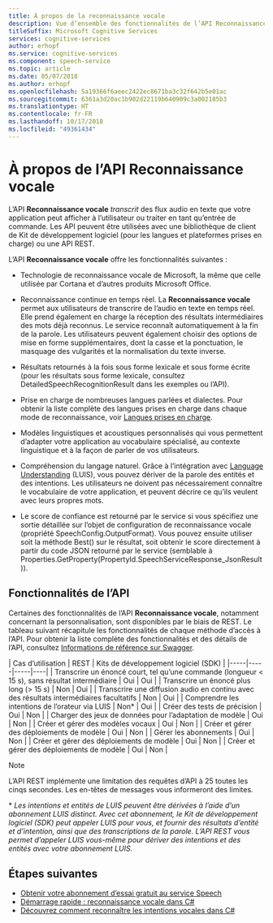 ```yaml
---
title: À propos de la reconnaissance vocale
description: Vue d’ensemble des fonctionnalités de l’API Reconnaissance vocale.
titleSuffix: Microsoft Cognitive Services
services: cognitive-services
author: erhopf
ms.service: cognitive-services
ms.component: speech-service
ms.topic: article
ms.date: 05/07/2018
ms.author: erhopf
ms.openlocfilehash: 5a19366f6aeec2422ec8671ba3c32f642b5e01ac
ms.sourcegitcommit: 6361a3d20ac1b902d22119b640909c3a002185b3
ms.translationtype: HT
ms.contentlocale: fr-FR
ms.lasthandoff: 10/17/2018
ms.locfileid: "49361434"
---
```

# <a name="about-the-speech-to-text-api"></a>À propos de l’API Reconnaissance vocale

L’API **Reconnaissance vocale** *transcrit* des flux audio en texte que votre application peut afficher à l’utilisateur ou traiter en tant qu’entrée de commande. Les API peuvent être utilisées avec une bibliothèque de client de Kit de développement logiciel (pour les langues et plateformes prises en charge) ou une API REST.

L’API **Reconnaissance vocale** offre les fonctionnalités suivantes :

- Technologie de reconnaissance vocale de Microsoft, la même que celle utilisée par Cortana et d’autres produits Microsoft Office.

- Reconnaissance continue en temps réel. La **Reconnaissance vocale** permet aux utilisateurs de transcrire de l’audio en texte en temps réel. Elle prend également en charge la réception des résultats intermédiaires des mots déjà reconnus. Le service reconnaît automatiquement à la fin de la parole. Les utilisateurs peuvent également choisir des options de mise en forme supplémentaires, dont la casse et la ponctuation, le masquage des vulgarités et la normalisation du texte inverse.

- Résultats retournés à la fois sous forme lexicale et sous forme écrite (pour les résultats sous forme lexicale, consultez DetailedSpeechRecognitionResult dans les exemples ou l’API).

- Prise en charge de nombreuses langues parlées et dialectes. Pour obtenir la liste complète des langues prises en charge dans chaque mode de reconnaissance, voir [Langues prises en charge](language-support.md#speech-to-text).

- Modèles linguistiques et acoustiques personnalisés qui vous permettent d’adapter votre application au vocabulaire spécialisé, au contexte linguistique et à la façon de parler de vos utilisateurs.

- Compréhension du langage naturel. Grâce à l’intégration avec [Language Understanding](https://docs.microsoft.com/azure/cognitive-services/luis/) (LUIS), vous pouvez dériver de la parole des entités et des intentions. Les utilisateurs ne doivent pas nécessairement connaître le vocabulaire de votre application, et peuvent décrire ce qu’ils veulent avec leurs propres mots.

- Le score de confiance est retourné par le service si vous spécifiez une sortie détaillée sur l’objet de configuration de reconnaissance vocale (propriété SpeechConfig.OutputFormat). Vous pouvez ensuite utiliser soit la méthode Best() sur le résultat, soit obtenir le score directement à partir du code JSON retourné par le service (semblable à Properties.GetProperty(PropertyId.SpeechServiceResponse_JsonResult)).

## <a name="api-capabilities"></a>Fonctionnalités de l’API

Certaines des fonctionnalités de l’API **Reconnaissance vocale**, notamment concernant la personnalisation, sont disponibles par le biais de REST. Le tableau suivant récapitule les fonctionnalités de chaque méthode d’accès à l’API. Pour obtenir la liste complète des fonctionnalités et des détails de l’API, consultez [Informations de référence sur Swagger](https://westus.cris.ai/swagger/ui/index).

| Cas d’utilisation | REST | Kits de développement logiciel (SDK) |
|-----|-----|-----|----|
| Transcrire un énoncé court, tel qu’une commande (longueur < 15 s), sans résultat intermédiaire | Oui | Oui |
| Transcrire un énoncé plus long (> 15 s) | Non  | Oui |
| Transcrire une diffusion audio en continu avec des résultats intermédiaires facultatifs | Non  | Oui |
| Comprendre les intentions de l’orateur via LUIS | Non\* | Oui |
| Créer des tests de précision | Oui | Non  |
| Charger des jeux de données pour l’adaptation de modèle | Oui | Non  |
| Créer et gérer des modèles vocaux | Oui | Non  |
| Créer et gérer des déploiements de modèle | Oui | Non  |
| Gérer les abonnements | Oui | Non  |
| Créer et gérer des déploiements de modèle | Oui | Non  |
| Créer et gérer des déploiements de modèle | Oui | Non  |

> [!NOTE]
> L’API REST implémente une limitation des requêtes d’API à 25 toutes les cinqs secondes. Les en-têtes de messages vous informeront des limites.

\* *Les intentions et entités de LUIS peuvent être dérivées à l’aide d’un abonnement LUIS distinct. Avec cet abonnement, le Kit de développement logiciel (SDK) peut appeler LUIS pour vous, et fournir des résultats d’entité et d’intention, ainsi que des transcriptions de la parole. L’API REST vous permet d’appeler LUIS vous-même pour dériver des intentions et des entités avec votre abonnement LUIS.*

## <a name="next-steps"></a>Étapes suivantes

* [Obtenir votre abonnement d’essai gratuit au service Speech](https://azure.microsoft.com/try/cognitive-services/)
* [Démarrage rapide : reconnaissance vocale dans C#](quickstart-csharp-dotnet-windows.md)
* [Découvrez comment reconnaître les intentions vocales dans C#](how-to-recognize-intents-from-speech-csharp.md)
